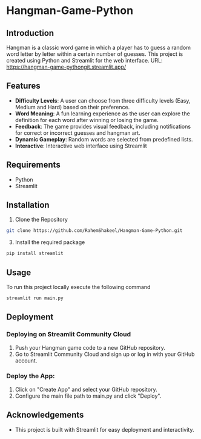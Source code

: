 # Hangman-Game-Python

## Introduction
Hangman is a classic word game in which a player has to guess a random word letter by letter within a certain number of guesses. This project is created using Python and Streamlit for the web interface. 
URL: https://hangman-game-pythongit.streamlit.app/

## Features
- **Difficulty Levels**: A user can choose from three difficulty levels (Easy, Medium and Hard) based on their preference.
- **Word Meaning**: A fun learning experience as the user can explore the definition for each word after winning or losing the game.
- **Feedback**: The game provides visual feedback, including notifications for correct or incorrect guesses and hangman art.
- **Dynamic Gameplay**: Random words are selected from predefined lists.
- **Interactive**: Interactive web interface using Streamlit

## Requirements
- Python
- Streamlit

## Installation
1. Clone the Repository
```bash
git clone https://github.com/RahemShakeel/Hangman-Game-Python.git
```
3. Install the required package
```bash
pip install streamlit
```

## Usage
To run this project locally execute the following command
```bash
streamlit run main.py
```

## Deployment
### Deploying on Streamlit Community Cloud
1. Push your Hangman game code to a new GitHub repository.
2. Go to Streamlit Community Cloud and sign up or log in with your GitHub account.

### Deploy the App:
1. Click on "Create App" and select your GitHub repository.
2. Configure the main file path to main.py and click "Deploy".

## Acknowledgements
- This project is built with Streamlit for easy deployment and interactivity. 
